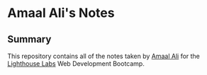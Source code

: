 # Amaal Ali's Notes
## Summary 

This repository contains all of the notes taken by [Amaal Ali](https://github.com/AmaalAli03) for the [Lighthouse Labs](https://www.lighthouselabs.ca/) Web Development Bootcamp.